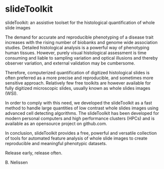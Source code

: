slideToolkit
============

slideToolkit: an assistive toolset for the histological quantification
of whole slide images

The demand for accurate and reproducible phenotyping of a disease trait
increases with the rising number of biobanks and genome wide association
studies. Detailed histological analysis is a powerful way of phenotyping
human tissues. However, purely visual histological assessment is time
consuming and liable to sampling variation and optical illusions and
thereby observer variation, and external validation may be cumbersome.

Therefore, computerized quantification of digitized histological slides
is often preferred as a more precise and reproducible, and sometimes
more sensitive approach. Relatively few free toolkits are however
available for fully digitized microscopic slides, usually known as whole
slides images (WSI).

In order to comply with this need, we developed the slideToolkit as a
fast method to handle large quantities of low contrast whole slides
images using advanced cell detecting algorithms. The slideToolkit has
been developed for modern personal computers and high performance
clusters (HPCs) and is available as an opensource project on github.com.

In conclusion, slideToolkit provides a free, powerful and versatile
collection of tools for automated feature analysis of whole slide images
to create reproducible and meaningful phenotypic datasets.

Release early, release often.

B. Nelissen
